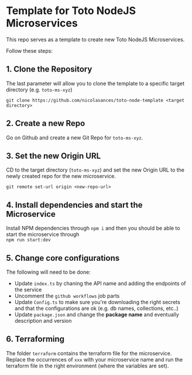 # Template for Toto NodeJS Microservices
This repo serves as a template to create new Toto NodeJS Microservices. 

Follow these steps: 

## 1. Clone the Repository
The last parameter will allow you to clone the template to a specific target directory (e.g. `toto-ms-xyz`)
```
git clone https://github.com/nicolasances/toto-node-template <target directory>
```

## 2. Create a new Repo 
Go on Github and create a new Git Repo for `toto-ms-xyz`. 

## 3. Set the new Origin URL
CD to the target directory (`toto-ms-xyz`) and set the new Origin URL to the newly created repo for the new microservice. 
```
git remote set-url origin <new-repo-url>
```

## 4. Install dependencies and start the Microservice
Install NPM dependencies through `npm i` and then you should be able to start the microservice through <br>
`npm run start:dev`

## 5. Change core configurations
The following will need to be done: 
 - Update `index.ts` by chaning the API name and adding the endpoints of the service
 - Uncomment the `github workflows` job parts
 - Update `Config.ts` to make sure you're downloading the right secrets and that the configurations are ok (e.g. db names, collections, etc..)
 - Update `package.json` and change the **package name** and eventually description and version

## 6. Terraforming
The folder `terraform` contains the terraform file for the microservice. <br>
Replace the occurrences of `xxx` with your microservice name and run the terraform file in the right environment (where the variables are set).
